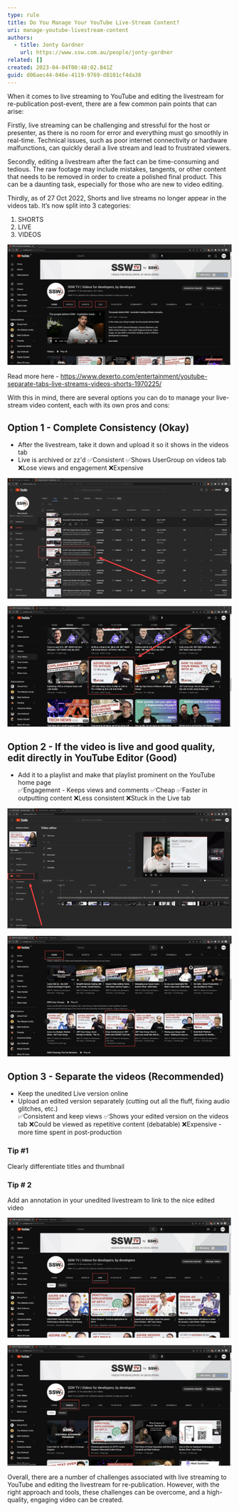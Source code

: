 ```yaml
---
type: rule
title: Do You Manage Your YouTube Live-Stream Content?
uri: manage-youtube-livestream-content
authors:
  - title: Jonty Gardner
    url: https://www.ssw.com.au/people/jonty-gardner
related: []
created: 2023-04-04T00:48:02.841Z
guid: d06aec44-046e-4119-9769-d8101cf4da38
---
```

When it comes to live streaming to YouTube and editing the livestream for re-publication post-event, there are a few common pain points that can arise:

Firstly, live streaming can be challenging and stressful for the host or presenter, as there is no room for error and everything must go smoothly in real-time. Technical issues, such as poor internet connectivity or hardware malfunctions, can quickly derail a live stream and lead to frustrated viewers.

Secondly, editing a livestream after the fact can be time-consuming and tedious. The raw footage may include mistakes, tangents, or other content that needs to be removed in order to create a polished final product. This can be a daunting task, especially for those who are new to video editing.

Thirdly, as of 27 Oct 2022, Shorts and live streams no longer appear in the videos tab. It’s now split into 3 categories: 

1. SHORTS
2. LIVE
3. VIDEOS

![Figure: Videos, Shorts, and Live tabs on your YouTube channel](rules/manage-youtube-livestream-content/Videos-shorts-live.jpg)

Read more here - https://www.dexerto.com/entertainment/youtube-separate-tabs-live-streams-videos-shorts-1970225/ 

With this in mind, there are several options you can do to manage your live-stream video content, each with its own pros and cons:

## Option 1 - Complete Consistency (Okay)

* After the livestream, take it down and upload it so it shows in the videos tab
* Live is archived or zz'd 
  ✅Consistent
  ✅Shows UserGroup on videos tab
  ❌Lose views and engagement
  ❌Expensive

![Figure:zz'd LIVE version](rules/manage-youtube-livestream-content/Live-backend.jpg)

![Figure: Edited version uploaded showing in Videos Tab](rules/manage-youtube-livestream-content/Videos-frontend.jpg)

## Option 2 - If the video is live and good quality, edit directly in YouTube Editor (Good)

* Add it to a playlist and make that playlist prominent on the YouTube home page\
  ✅Engagement - Keeps views and comments
  ✅Cheap
  ✅Faster in outputting content 
  ❌Less consistent
  ❌Stuck in the Live tab

![Figure: YouTube Editor](rules/manage-youtube-livestream-content/YT-Editor.jpg)

![Figure: Homepage | Playlist](rules/manage-youtube-livestream-content/Live-on-the-Home-Page.jpg)

## Option 3 - Separate the videos (Recommended)

* Keep the unedited Live version online
* Upload an edited version separately (cutting out all the fluff, fixing audio glitches, etc.)\
  ✅Consistent and keep views
  ✅Shows your edited version on the videos tab
  ❌Could be viewed as repetitive content (debatable)
  ❌Expensive - more time spent in post-production

### Tip #1

Clearly differentiate titles and thumbnail

### Tip # 2

Add an annotation in your unedited livestream to link to the nice edited video

![Figure: LIVE Version](rules/manage-youtube-livestream-content/Live-Tab.jpg)

![Figure: Edited version showing in Video Tab](rules/manage-youtube-livestream-content/Videos-Tab.jpg)



Overall, there are a number of challenges associated with live streaming to YouTube and editing the livestream for re-publication. However, with the right approach and tools, these challenges can be overcome, and a high-quality, engaging video can be created.
